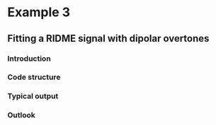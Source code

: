 # Example 3
## Fitting a RIDME signal with dipolar overtones

### Introduction


### Code structure


### Typical output


### Outlook

